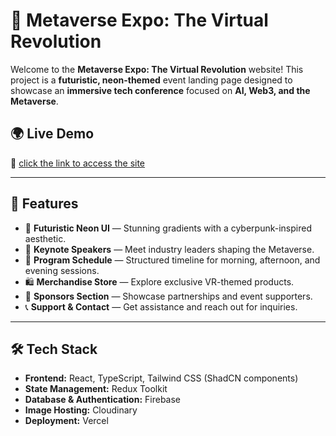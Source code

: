 # 🚀 Metaverse Expo: The Virtual Revolution

Welcome to the **Metaverse Expo: The Virtual Revolution** website! This project is a **futuristic, neon-themed** event landing page designed to showcase an **immersive tech conference** focused on **AI, Web3, and the Metaverse**.

## 🌍 Live Demo

🔗 [click the link to access the site](https://metaverse-corex-event.vercel.app/)

---

## 📌 Features

- 🎨 **Futuristic Neon UI** — Stunning gradients with a cyberpunk-inspired aesthetic.
- 🎤 **Keynote Speakers** — Meet industry leaders shaping the Metaverse.
- 📅 **Program Schedule** — Structured timeline for morning, afternoon, and evening sessions.
- 🛍️ **Merchandise Store** — Explore exclusive VR-themed products.
- 🤝 **Sponsors Section** — Showcase partnerships and event supporters.
- 📞 **Support & Contact** — Get assistance and reach out for inquiries.

---

## 🛠 Tech Stack

- **Frontend:** React, TypeScript, Tailwind CSS (ShadCN components)
- **State Management:** Redux Toolkit
- **Database & Authentication:** Firebase
- **Image Hosting:** Cloudinary
- **Deployment:** Vercel
